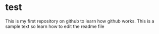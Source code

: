 # test
This is my first repository on github to learn how github works.
This is a sample text so learn how to edit the readme file
